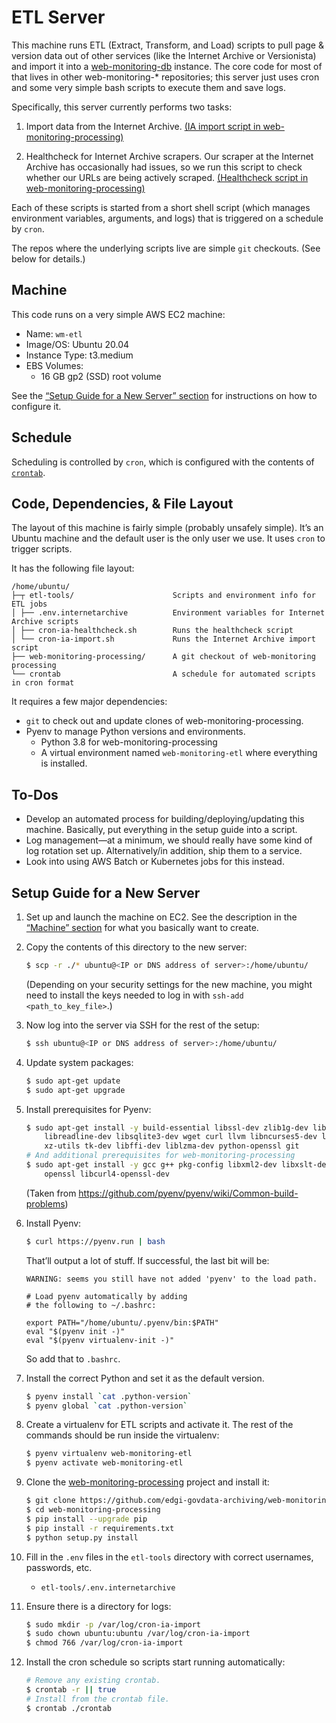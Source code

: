 # ETL Server

This machine runs ETL (Extract, Transform, and Load) scripts to pull page & version data out of other services (like the Internet Archive or Versionista) and import it into a [web-monitoring-db][] instance. The core code for most of that lives in other web-monitoring-* repositories; this server just uses cron and some very simple bash scripts to execute them and save logs.

Specifically, this server currently performs two tasks:

1. Import data from the Internet Archive. [(IA import script in web-monitoring-processing)][ia-import-script]

2. Healthcheck for Internet Archive scrapers. Our scraper at the Internet Archive has occasionally had issues, so we run this script to check whether our URLs are being actively scraped. [(Healthcheck script in web-monitoring-processing)][ia-healthcheck-script]

Each of these scripts is started from a short shell script (which manages environment variables, arguments, and logs) that is triggered on a schedule by `cron`.

The repos where the underlying scripts live are simple `git` checkouts. (See below for details.)


## Machine

This code runs on a very simple AWS EC2 machine:

- Name: `wm-etl`
- Image/OS: Ubuntu 20.04
- Instance Type: t3.medium
- EBS Volumes:
    - 16 GB gp2 (SSD) root volume

See the [“Setup Guide for a New Server” section](#setup-guide-for-a-new-server) for instructions on how to configure it.


## Schedule

Scheduling is controlled by `cron`, which is configured with the contents of [`crontab`](./crontab).


## Code, Dependencies, & File Layout

The layout of this machine is fairly simple (probably unsafely simple). It’s an Ubuntu machine and the default user is the only user we use. It uses `cron` to trigger scripts.

It has the following file layout:

```
/home/ubuntu/
├─┬ etl-tools/                      Scripts and environment info for ETL jobs
│ ├── .env.internetarchive          Environment variables for Internet Archive scripts
│ ├── cron-ia-healthcheck.sh        Runs the healthcheck script
│ └── cron-ia-import.sh             Runs the Internet Archive import script
├── web-monitoring-processing/      A git checkout of web-monitoring processing
└── crontab                         A schedule for automated scripts in cron format
```

It requires a few major dependencies:

- `git` to check out and update clones of web-monitoring-processing.
- Pyenv to manage Python versions and environments.
    - Python 3.8 for web-monitoring-processing
    - A virtual environment named `web-monitoring-etl` where everything is
        installed.


## To-Dos

- Develop an automated process for building/deploying/updating this machine. Basically, put everything in the setup guide into a script.
- Log management—at a minimum, we should really have some kind of log rotation set up. Alternatively/in addition, ship them to a service.
- Look into using AWS Batch or Kubernetes jobs for this instead.


## Setup Guide for a New Server

1. Set up and launch the machine on EC2. See the description in the [“Machine” section](#machine) for what you basically want to create.

2. Copy the contents of this directory to the new server:

    ```sh
    $ scp -r ./* ubuntu@<IP or DNS address of server>:/home/ubuntu/
    ```

    (Depending on your security settings for the new machine, you might need to install the keys needed to log in with `ssh-add <path_to_key_file>`.)

3. Now log into the server via SSH for the rest of the setup:

    ```sh
    $ ssh ubuntu@<IP or DNS address of server>:/home/ubuntu/
    ```

4. Update system packages:

    ```sh
    $ sudo apt-get update
    $ sudo apt-get upgrade
    ```

5. Install prerequisites for Pyenv:

    ```sh
    $ sudo apt-get install -y build-essential libssl-dev zlib1g-dev libbz2-dev \
        libreadline-dev libsqlite3-dev wget curl llvm libncurses5-dev libncursesw5-dev \
        xz-utils tk-dev libffi-dev liblzma-dev python-openssl git
    # And additional prerequisites for web-monitoring-processing
    $ sudo apt-get install -y gcc g++ pkg-config libxml2-dev libxslt-dev \
        openssl libcurl4-openssl-dev
    ```

    (Taken from https://github.com/pyenv/pyenv/wiki/Common-build-problems)

6. Install Pyenv:

    ```sh
    $ curl https://pyenv.run | bash
    ```

    That’ll output a lot of stuff. If successful, the last bit will be:

    ```
    WARNING: seems you still have not added 'pyenv' to the load path.

    # Load pyenv automatically by adding
    # the following to ~/.bashrc:

    export PATH="/home/ubuntu/.pyenv/bin:$PATH"
    eval "$(pyenv init -)"
    eval "$(pyenv virtualenv-init -)"
    ```

    So add that to `.bashrc`.

7. Install the correct Python and set it as the default version.

    ```sh
    $ pyenv install `cat .python-version`
    $ pyenv global `cat .python-version`
    ```

8. Create a virtualenv for ETL scripts and activate it. The rest of the commands should be run inside the virtualenv:

    ```sh
    $ pyenv virtualenv web-monitoring-etl
    $ pyenv activate web-monitoring-etl
    ```

9. Clone the [web-monitoring-processing][] project and install it:

    ```sh
    $ git clone https://github.com/edgi-govdata-archiving/web-monitoring-processing.git
    $ cd web-monitoring-processing
    $ pip install --upgrade pip
    $ pip install -r requirements.txt
    $ python setup.py install
    ```

10. Fill in the `.env` files in the `etl-tools` directory with correct usernames, passwords, etc.

    - `etl-tools/.env.internetarchive`

11. Ensure there is a directory for logs:

    ```sh
    $ sudo mkdir -p /var/log/cron-ia-import
    $ sudo chown ubuntu:ubuntu /var/log/cron-ia-import
    $ chmod 766 /var/log/cron-ia-import
    ```

12. Install the cron schedule so scripts start running automatically:

    ```sh
    # Remove any existing crontab.
    $ crontab -r || true
    # Install from the crontab file.
    $ crontab ./crontab
    ```


[web-monitoring-db]: https://github.com/edgi-govdata-archiving/web-monitoring-db
[web-monitoring-processing]: https://github.com/edgi-govdata-archiving/web-monitoring-processing
[ia-import-script]: https://github.com/edgi-govdata-archiving/web-monitoring-processing/blob/master/web_monitoring/cli.py
[ia-healthcheck-script]: https://github.com/edgi-govdata-archiving/web-monitoring-processing/blob/master/scripts/ia_healthcheck

